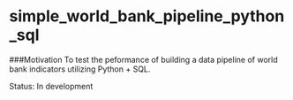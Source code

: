 # simple_world_bank_pipeline_python_sql

###Motivation
To test the peformance of building a data pipeline of world bank indicators utilizing Python + SQL.

Status: In development
